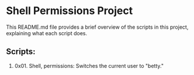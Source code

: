 # Shell Permissions Project 

This README.md file provides a brief overview of the scripts in this project, explaining what each script does.

## Scripts:

1. 0x01. Shell, permissions: Switches the current user to "betty."